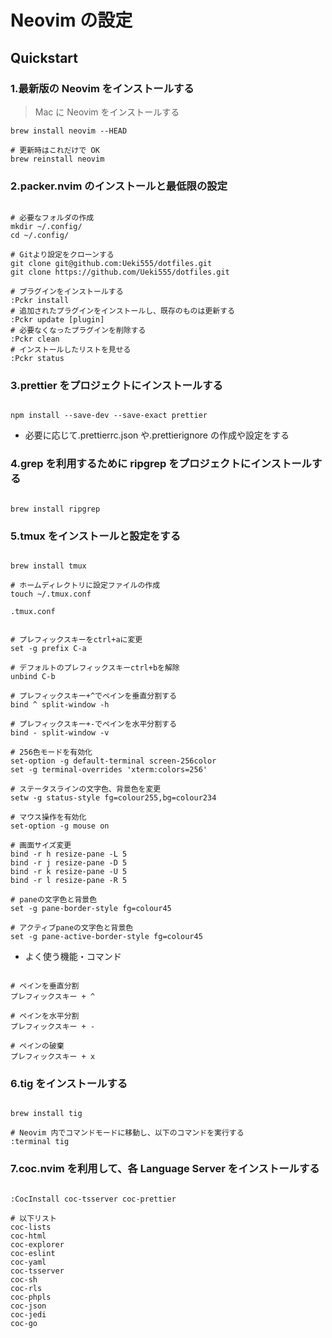 # Neovim の設定

## Quickstart

### 1.最新版の Neovim をインストールする

> Mac に Neovim をインストールする

```shell
brew install neovim --HEAD

# 更新時はこれだけで OK
brew reinstall neovim
```

### 2.packer.nvim のインストールと最低限の設定

```shell

# 必要なフォルダの作成
mkdir ~/.config/
cd ~/.config/

# Gitより設定をクローンする
git clone git@github.com:Ueki555/dotfiles.git
git clone https://github.com/Ueki555/dotfiles.git

# プラグインをインストールする
:Pckr install
# 追加されたプラグインをインストールし、既存のものは更新する
:Pckr update [plugin]
# 必要なくなったプラグインを削除する
:Pckr clean
# インストールしたリストを見せる
:Pckr status
```

### 3.prettier をプロジェクトにインストールする

```shell

npm install --save-dev --save-exact prettier
```

- 必要に応じて.prettierrc.json や.prettierignore の作成や設定をする

### 4.grep を利用するために ripgrep をプロジェクトにインストールする

```shell

brew install ripgrep
```

### 5.tmux をインストールと設定をする

```shell

brew install tmux

# ホームディレクトリに設定ファイルの作成
touch ~/.tmux.conf
```

`.tmux.conf`

```shell

# プレフィックスキーをctrl+aに変更
set -g prefix C-a

# デフォルトのプレフィックスキーctrl+bを解除
unbind C-b

# プレフィックスキー+^でペインを垂直分割する
bind ^ split-window -h

# プレフィックスキー+-でペインを水平分割する
bind - split-window -v

# 256色モードを有効化
set-option -g default-terminal screen-256color
set -g terminal-overrides 'xterm:colors=256'

# ステータスラインの文字色、背景色を変更
setw -g status-style fg=colour255,bg=colour234

# マウス操作を有効化
set-option -g mouse on

# 画面サイズ変更
bind -r h resize-pane -L 5
bind -r j resize-pane -D 5
bind -r k resize-pane -U 5
bind -r l resize-pane -R 5

# paneの文字色と背景色
set -g pane-border-style fg=colour45

# アクティブpaneの文字色と背景色
set -g pane-active-border-style fg=colour45
```

- よく使う機能・コマンド

```shell

# ペインを垂直分割
プレフィックスキー + ^

# ペインを水平分割
プレフィックスキー + -

# ペインの破棄
プレフィックスキー + x
```

### 6.tig をインストールする

```shell

brew install tig

# Neovim 内でコマンドモードに移動し、以下のコマンドを実行する
:terminal tig
```

### 7.coc.nvim を利用して、各 Language Server をインストールする

```shell

:CocInstall coc-tsserver coc-prettier

# 以下リスト
coc-lists
coc-html
coc-explorer
coc-eslint
coc-yaml
coc-tsserver
coc-sh
coc-rls
coc-phpls
coc-json
coc-jedi
coc-go
```
